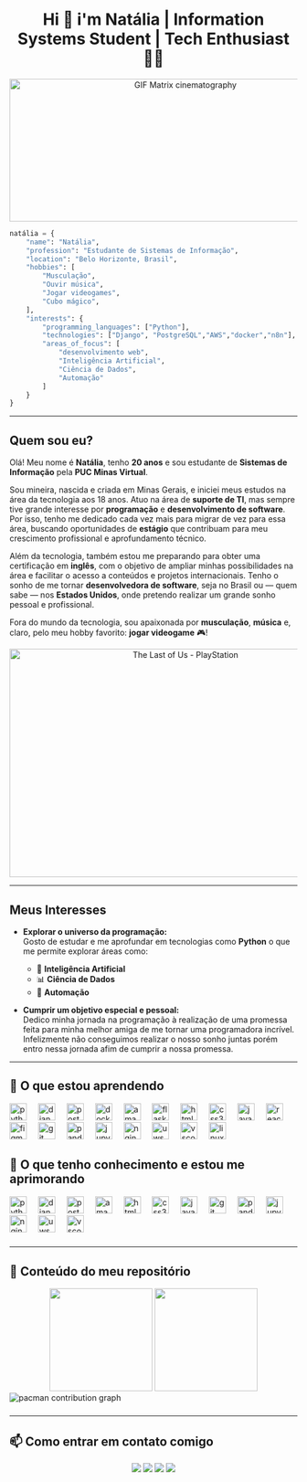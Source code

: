 <h1 align="center"> Hi 👋 i'm Natália | Information Systems Student | Tech Enthusiast 👩‍💻</h1>
 
<p align="center">
  <img src="https://media.giphy.com/media/sk6yL9EGVeAcE/giphy.gif" alt="GIF Matrix cinematography" width="600" height="250" />
</p>


```python
natália = {
    "name": "Natália",
    "profession": "Estudante de Sistemas de Informação",
    "location": "Belo Horizonte, Brasil",
    "hobbies": [
        "Musculação",
        "Ouvir música",
        "Jogar videogames",
        "Cubo mágico",
    ],
    "interests": {
        "programming_languages": ["Python"],
        "technologies": ["Django", "PostgreSQL","AWS","docker","n8n"],
        "areas_of_focus": [
            "desenvolvimento web",
            "Inteligência Artificial",
            "Ciência de Dados",
            "Automação"
        ]
    }
}

````


---

## Quem sou eu?

Olá! Meu nome é **Natália**, tenho **20 anos** e sou estudante de **Sistemas de Informação** pela **PUC Minas Virtual**.

Sou mineira, nascida e criada em Minas Gerais, e iniciei meus estudos na área da tecnologia aos 18 anos. Atuo na área de **suporte de TI**, mas sempre tive grande interesse por **programação** e **desenvolvimento de software**. Por isso, tenho me dedicado cada vez mais para migrar de vez para essa área, buscando oportunidades de **estágio** que contribuam para meu crescimento profissional e aprofundamento técnico.

Além da tecnologia, também estou me preparando para obter uma certificação em **inglês**, com o objetivo de ampliar minhas possibilidades na área e facilitar o acesso a conteúdos e projetos internacionais. Tenho o sonho de me tornar **desenvolvedora de software**, seja no Brasil ou — quem sabe — nos **Estados Unidos**, onde pretendo realizar um grande sonho pessoal e profissional.

Fora do mundo da tecnologia, sou apaixonada por **musculação**, **música** e, claro, pelo meu hobby favorito: **jogar videogame** 🎮!


<p align="center">
  <img src="https://media.giphy.com/media/t5upbzp8awDW1IpCXy/giphy.gif" alt="The Last of Us - PlayStation" width="600" height="400" />

</p>



---


## **Meus Interesses**  

- **Explorar o universo da programação:**  
  Gosto de estudar e me aprofundar em tecnologias como **Python** o que me permite explorar áreas como:  

  - 🧠 **Inteligência Artificial** 
  - 📊 **Ciência de Dados**
  - 🤖 **Automação**

- **Cumprir um objetivo especial e pessoal:**  
  Dedico minha jornada na programação à realização de uma promessa feita para minha melhor amiga de me tornar uma programadora incrível. Infelizmente não conseguimos realizar o nosso sonho juntas porém entro nessa jornada afim de cumprir a nossa promessa.  

---



## 🚀 O que estou aprendendo  


<div align="left">
  <img src="https://cdn.jsdelivr.net/gh/devicons/devicon/icons/python/python-original.svg" height="30" alt="python logo"  />
  <img width="12" />
  <img src="https://cdn.jsdelivr.net/gh/devicons/devicon/icons/django/django-plain.svg" height="30" alt="django logo"  />
  <img width="12" />
  <img src="https://cdn.jsdelivr.net/gh/devicons/devicon/icons/postgresql/postgresql-original.svg" height="30" alt="postgresql logo"  />
  <img width="12" />
  <img src="https://cdn.jsdelivr.net/gh/devicons/devicon/icons/docker/docker-original.svg" height="30" alt="docker logo"  />
  <img width="12" />
  <img src="https://cdn.jsdelivr.net/gh/devicons/devicon/icons/amazonwebservices/amazonwebservices-line-wordmark.svg" height="30" alt="amazonwebservices logo"  />
  <img width="12" />
  <img src="https://cdn.jsdelivr.net/gh/devicons/devicon/icons/flask/flask-original.svg" height="30" alt="flask logo"  />
  <img width="12" />
  <img src="https://cdn.jsdelivr.net/gh/devicons/devicon/icons/html5/html5-original.svg" height="30" alt="html5 logo"  />
  <img width="12" />
  <img src="https://cdn.jsdelivr.net/gh/devicons/devicon/icons/css3/css3-original.svg" height="30" alt="css3 logo"  />
  <img width="12" />
  <img src="https://cdn.jsdelivr.net/gh/devicons/devicon/icons/javascript/javascript-original.svg" height="30" alt="javascript logo"  />
  <img width="12" />
  <img src="https://cdn.jsdelivr.net/gh/devicons/devicon/icons/react/react-original.svg" height="30" alt="react logo"  />
  <img width="12" />
  <img src="https://cdn.jsdelivr.net/gh/devicons/devicon/icons/figma/figma-original.svg" height="30" alt="figma logo"  />
  <img width="12" />
  <img src="https://cdn.jsdelivr.net/gh/devicons/devicon/icons/git/git-original.svg" height="30" alt="git logo"  />
  <img width="12" />
  <img src="https://cdn.jsdelivr.net/gh/devicons/devicon/icons/pandas/pandas-original.svg" height="30" alt="pandas logo"  />
  <img width="12" />
  <img src="https://cdn.jsdelivr.net/gh/devicons/devicon/icons/jupyter/jupyter-original.svg" height="30" alt="jupyter logo"  />
  <img width="12" />
  <img src="https://cdn.jsdelivr.net/gh/devicons/devicon/icons/nginx/nginx-original.svg" height="30" alt="nginx logo"  />
  <img width="12" />
  <img src="https://cdn.jsdelivr.net/gh/devicons/devicon/icons/uwsgi/uwsgi-original.svg" height="30" alt="uwsgi logo"  />
  <img width="12" />
  <img src="https://cdn.jsdelivr.net/gh/devicons/devicon/icons/vscode/vscode-original.svg" height="30" alt="vscode logo"  />
  <img width="12" />
  <img src="https://cdn.jsdelivr.net/gh/devicons/devicon/icons/linux/linux-original.svg" height="30" alt="linux logo"  />
</div>




## 🧠 O que tenho conhecimento e estou me aprimorando
<p>  

<div align="left">
  <img src="https://cdn.jsdelivr.net/gh/devicons/devicon/icons/python/python-original.svg" height="30" alt="python logo"  />
  <img width="12" />
  <img src="https://cdn.jsdelivr.net/gh/devicons/devicon/icons/django/django-plain.svg" height="30" alt="django logo"  />
  <img width="12" />
  <img src="https://cdn.jsdelivr.net/gh/devicons/devicon/icons/postgresql/postgresql-original.svg" height="30" alt="postgresql logo"  />
  <img width="12" />
  <img src="https://cdn.jsdelivr.net/gh/devicons/devicon/icons/amazonwebservices/amazonwebservices-line-wordmark.svg" height="30" alt="amazonwebservices logo"  />
  <img width="12" />
  <img src="https://cdn.jsdelivr.net/gh/devicons/devicon/icons/html5/html5-original.svg" height="30" alt="html5 logo"  />
  <img width="12" />
  <img src="https://cdn.jsdelivr.net/gh/devicons/devicon/icons/css3/css3-original.svg" height="30" alt="css3 logo"  />
  <img width="12" />
  <img src="https://cdn.jsdelivr.net/gh/devicons/devicon/icons/javascript/javascript-original.svg" height="30" alt="javascript logo"  />
  <img width="12" />
  <img src="https://cdn.jsdelivr.net/gh/devicons/devicon/icons/git/git-original.svg" height="30" alt="git logo"  />
  <img width="12" />
  <img src="https://cdn.jsdelivr.net/gh/devicons/devicon/icons/pandas/pandas-original.svg" height="30" alt="pandas logo"  />
  <img width="12" />
  <img src="https://cdn.jsdelivr.net/gh/devicons/devicon/icons/jupyter/jupyter-original.svg" height="30" alt="jupyter logo"  />
  <img width="12" />
  <img src="https://cdn.jsdelivr.net/gh/devicons/devicon/icons/nginx/nginx-original.svg" height="30" alt="nginx logo"  />
  <img width="12" />
  <img src="https://cdn.jsdelivr.net/gh/devicons/devicon/icons/uwsgi/uwsgi-original.svg" height="30" alt="uwsgi logo"  />
  <img width="12" />
  <img src="https://cdn.jsdelivr.net/gh/devicons/devicon/icons/vscode/vscode-original.svg" height="30" alt="vscode logo"  />
</div>

###
  
</p>  

---

## 📂 Conteúdo do meu repositório  
<div align="center">  
  <img height="180em" src="https://github-readme-stats.vercel.app/api/top-langs/?username=nkf-kiefer&layout=compact&langs_count=7&theme=dracula"/>  
  <img height="180em" src="https://github-readme-stats.vercel.app/api?username=nkf-kiefer&show_icons=true&theme=dracula&include_all_commits=true&count_private=true"/>  
</div>  


<picture>
  <source media="(prefers-color-scheme: dark)" srcset="https://raw.githubusercontent.com/nkf-kiefer/nkf-kiefer/output/pacman-contribution-graph-dark.svg">
  <source media="(prefers-color-scheme: light)" srcset="https://raw.githubusercontent.com/nkf-kiefer/nkf-kiefer/output/pacman-contribution-graph.svg">
  <img alt="pacman contribution graph" src="https://raw.githubusercontent.com/nkf-kiefer/nkf-kiefer/output/pacman-contribution-graph.svg">
</picture>

###
---

## 📫 Como entrar em contato comigo  
<div align="center">  
  <a href="https://instagram.com/natalia_kieferf" target="_blank"><img src="https://img.shields.io/badge/-Instagram-%23E4405F?style=for-the-badge&logo=instagram&logoColor=white" target="_blank"></a>  
  <a href="https://www.twitch.tv/natalia_kf" target="_blank"><img src="https://img.shields.io/badge/Twitch-9146FF?style=for-the-badge&logo=twitch&logoColor=white" target="_blank"></a>  
  <a href="mailto:contato@nataliakiefer00@gmail.com"><img src="https://img.shields.io/badge/Gmail-D14836?style=for-the-badge&logo=gmail&logoColor=white" target="_blank"></a>  
  <a href="https://www.linkedin.com/in/natália-kiefer-0ab9a4286" target="_blank"><img src="https://img.shields.io/badge/-LinkedIn-%230077B5?style=for-the-badge&logo=linkedin&logoColor=white" target="_blank"></a>  
</div>  


